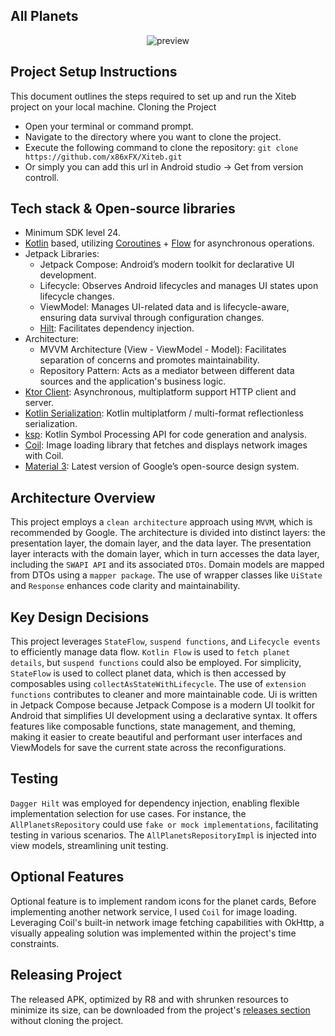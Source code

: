## All Planets
<p align="center">
<img src="https://github.com/user-attachments/assets/58c2af1b-8ef7-4b07-af2c-fe83f097ba44" alt="preview"/>
</p>

## Project Setup Instructions
This document outlines the steps required to set up and run the Xiteb project on your local machine.
Cloning the Project
- Open your terminal or command prompt.
- Navigate to the directory where you want to clone the project.
- Execute the following command to clone the repository:
  `git clone https://github.com/x86xFX/Xiteb.git`
- Or simply you can add this url in Android studio -> Get from version controll.

## Tech stack & Open-source libraries
- Minimum SDK level 24.
- [Kotlin](https://kotlinlang.org/) based, utilizing [Coroutines](https://github.com/Kotlin/kotlinx.coroutines) + [Flow](https://kotlin.github.io/kotlinx.coroutines/kotlinx-coroutines-core/kotlinx.coroutines.flow/) for asynchronous operations.
- Jetpack Libraries:
  - Jetpack Compose: Android’s modern toolkit for declarative UI development.
  - Lifecycle: Observes Android lifecycles and manages UI states upon lifecycle changes.
  - ViewModel: Manages UI-related data and is lifecycle-aware, ensuring data survival through configuration changes.
  - [Hilt](https://dagger.dev/hilt/): Facilitates dependency injection.
- Architecture:
  - MVVM Architecture (View - ViewModel - Model): Facilitates separation of concerns and promotes maintainability.
  - Repository Pattern: Acts as a mediator between different data sources and the application's business logic.
- [Ktor Client](https://ktor.io): Asynchronous, multiplatform support HTTP client and server.
- [Kotlin Serialization](https://github.com/Kotlin/kotlinx.serialization): Kotlin multiplatform / multi-format reflectionless serialization.
- [ksp](https://github.com/google/ksp): Kotlin Symbol Processing API for code generation and analysis.
- [Coil](https://coil-kt.github.io/coil/compose): Image loading library that fetches and displays network images with Coil.
- [Material 3](https://m3.material.io/): Latest version of Google’s open-source design system.

## Architecture Overview
This project employs a `clean architecture` approach using `MVVM`, which is recommended by Google. The architecture is divided into distinct layers: the presentation layer, the domain layer, and the data layer. The presentation layer interacts with the domain layer, which in turn accesses the data layer, including the `SWAPI API` and its associated `DTOs`. Domain models are mapped from DTOs using a `mapper package`. The use of wrapper classes like `UiState` and `Response` enhances code clarity and maintainability.

## Key Design Decisions
This project leverages `StateFlow`, `suspend functions`, and `Lifecycle events` to efficiently manage data flow. `Kotlin Flow` is used to `fetch planet details`, but `suspend functions` could also be employed. For simplicity, `StateFlow` is used to collect planet data, which is then accessed by composables using `collectAsStateWithLifecycle`. The use of `extension functions` contributes to cleaner and more maintainable code. Ui is written in Jetpack Compose because Jetpack Compose is a modern UI toolkit for Android that simplifies UI development using a declarative syntax. It offers features like composable functions, state management, and theming, making it easier to create beautiful and performant user interfaces and ViewModels for save the current state across the reconfigurations.

## Testing
`Dagger Hilt` was employed for dependency injection, enabling flexible implementation selection for use cases. For instance, the `AllPlanetsRepository` could use `fake or mock implementations`, facilitating testing in various scenarios. The `AllPlanetsRepositoryImpl` is injected into view models, streamlining unit testing.

## Optional Features
Optional feature is to implement random icons for the planet cards, Before implementing another network service, I used `Coil` for image loading. Leveraging Coil's built-in network image fetching capabilities with OkHttp, a visually appealing solution was implemented within the project's time constraints.

## Releasing Project
The released APK, optimized by R8 and with shrunken resources to minimize its size, can be downloaded from the project's [releases section](https://github.com/x86xFX/Xiteb/releases/tag/Latest) without cloning the project.

